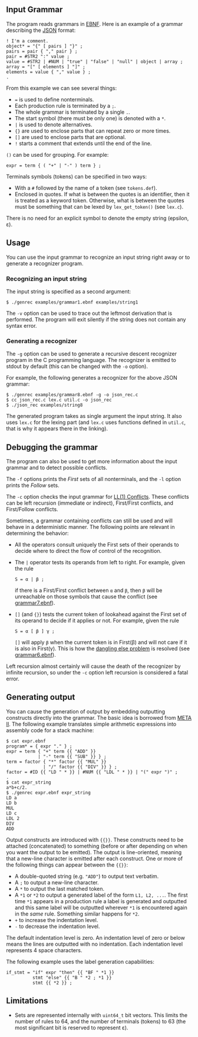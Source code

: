 ## Input Grammar

The program reads grammars in [EBNF](https://en.wikipedia.org/wiki/Extended_Backus–Naur_Form).
Here is an example of a grammar describing the [JSON](https://en.wikipedia.org/wiki/JSON) format:

    ! I'm a comment.
    object* = "{" [ pairs ] "}" ;
    pairs = pair { "," pair } ;
    pair = #STR2 ":" value ;
    value = #STR2 | #NUM | "true" | "false" | "null" | object | array ;
    array = "[" [ elements ] "]" ;
    elements = value { "," value } ;
    .

From this example we can see several things:

 - `=` is used to define nonterminals.
 - Each production rule is terminated by a `;`.
 - The whole grammar is terminated by a single `.`.
 - The start symbol (there must be only one) is denoted with a `*`.
 - `|` is used to denote alternatives.
 - `{}` are used to enclose parts that can repeat zero or more times.
 - `[]` are used to enclose parts that are optional.
 - `!` starts a comment that extends until the end of the line.

`()` can be used for grouping. For example:

    expr = term { ( "+" | "-" ) term } ;

Terminals symbols (tokens) can be specified in two ways:
 - With a `#` followed by the name of a token (see `tokens.def`).
 - Enclosed in quotes. If what is between the quotes is an identifier, then
   it is treated as a keyword token. Otherwise, what is between the quotes
   must be something that can be lexed by `lex_get_token()` (see `lex.c`).

There is no need for an explicit symbol to denote the empty string (epsilon, ε).

## Usage

You can use the input grammar to recognize an input string right away or to
generate a recognizer program.

### Recognizing an input string

The input string is specified as a second argument:

    $ ./genrec examples/grammar1.ebnf examples/string1

The `-v` option can be used to trace out the leftmost derivation that is performed.
The program will exit silently if the string does not contain any syntax error.

### Generating a recognizer

The `-g` option can be used to generate a recursive descent recognizer program
in the C programming language. The recognizer is emitted to stdout by default
(this can be changed with the `-o` option).

For example, the following generates a recognizer for the above JSON grammar:

    $ ./genrec examples/grammar8.ebnf -g -o json_rec.c
    $ cc json_rec.c lex.c util.c -o json_rec
    $ ./json_rec examples/string8

The generated program takes as single argument the input string. It also uses
`lex.c` for the lexing part (and `lex.c` uses functions defined in `util.c`,
that is why it appears there in the linking).

## Debugging the grammar

The program can also be used to get more information about the input grammar and
to detect possible conflicts.

The `-f` options prints the _First_ sets of all nonterminals, and the `-l` option
prints the _Follow_ sets.

The `-c` option checks the input grammar for [LL(1) Conflicts](https://en.wikipedia.org/wiki/LL_parser#Conflicts).
These conflicts can be left recursion (immediate or indirect), First/First conflicts,
and First/Follow conflicts.

Sometimes, a grammar containing conflicts can still be used and will behave
in a deterministic manner. The following points are relevant in determining
the behavior:

 - All the operators consult uniquely the First sets of their operands to decide
   where to direct the flow of control of the recognition.
 - The `|` operator tests its operands from left to right. For example, given
   the rule

     ```
     S = α | β ;
     ```

   if there is a First/First conflict between `α` and `β`, then `β` will be unreachable
   on those symbols that cause the conflict (see [grammar7.ebnf](examples/grammar7.ebnf)).
 - `[]` (and `{}`) tests the current token of lookahead against the First set of its
   operand to decide if it applies or not. For example, given the rule

   ```
   S = α [ β ] γ ;
   ```

   `[]` will apply `β` when the current token is in First(β) and will not care if
   it is also in First(γ). This is how the [dangling else problem](https://en.wikipedia.org/wiki/Dangling_else)
   is resolved (see [grammar6.ebnf](examples/grammar6.ebnf)).

Left recursion almost certainly will cause the death of the recognizer by infinite
recursion, so under the `-c` option left recursion is considered a fatal error.

## Generating output

You can cause the generation of output by embedding outputting constructs
directly into the grammar. The basic idea is borrowed from [META II](https://en.wikipedia.org/wiki/META_II).
The following example translates simple arithmetic expressions into assembly code
for a stack machine:

    $ cat expr.ebnf
    program* = { expr "." } ;
    expr = term { "+" term {{ "ADD" }}
                | "-" term {{ "SUB" }} } ;
    term = factor { "*" factor {{ "MUL" }}
                  | "/" factor {{ "DIV" }} } ;
    factor = #ID {{ "LD " * }} | #NUM {{ "LDL " * }} | "(" expr ")" ;
    .
    $ cat expr_string
    a*b+c/2.
    $ ./genrec expr.ebnf expr_string
    LD a
    LD b
    MUL
    LD c
    LDL 2
    DIV
    ADD

Output constructs are introduced with `{{}}`. These constructs need to be
attached (concatenated) to something (before or after depending on when you
want the output to be emitted). The output is line-oriented, meaning that a
new-line character is emitted after each construct. One or more of the following
things can appear between the `{{}}`:

 - A double-quoted string (e.g. `"ADD"`) to output text verbatim.
 - A `;` to output a new-line character.
 - A `*` to output the last matched token.
 - A `*1` or `*2` to output a generated label of the form `L1, L2, ...`.
   The first time `*1` appears in a production rule a label is generated
   and outputted and this same label will be outputted wherever `*1` is
   encountered again in the _same_ rule. Something similar happens for `*2`.
 - `+` to increase the indentation level.
 - `-` to decrease the indentation level.

The default indentation level is zero. An indentation level of zero or below
means the lines are outputted with no indentation. Each indentation level
represents 4 space characters.

The following example uses the label generation capabilities:

    if_stmt = "if" expr "then" {{ "BF " *1 }}
              stmt "else" {{ "B " *2 ; *1 }}
              stmt {{ *2 }} ;

## Limitations

 - Sets are represented internally with `uint64_t` bit vectors. This limits the
   number of rules to 64, and the number of terminals (tokens) to 63 (the most
   significant bit is reserved to represent ε).
